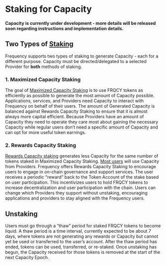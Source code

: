 # Staking for Capacity

#### Capacity is currently under development - more details will be released soon regarding instructions and implementation details.

## Two Types of [Staking](https://docs.frequency.xyz/glossary.html#staking)
Frequency supports two types of staking to generate Capacity - each for a different purpose.
Capacity must be directed/delegated to a selected Provider for **both** methods of staking.

### 1. Maximized Capacity Staking
The goal of [Maximized Capacity Staking](https://docs.frequency.xyz/glossary.html#2-maximized-capacity-staking-for-applications-and-services) is to use FRQCY tokens as efficiently as possible to generate the most amount of Capacity possible.
Applications, services, and Providers need Capacity to interact with Frequency on behalf of their users.
The amount of Generated Capacity is balanced against Rewards Capacity Staking to ensure that it is almost always more capital efficient.
Because Providers have an amount of Capacity they need to operate they care most about gaining the necessary Capacity while regular users don’t need a specific amount of Capacity and can opt for more useful token earnings.

### 2. Rewards Capacity Staking
[Rewards Capacity staking](#1-rewards-capacity-staking-for-users) generates less Capacity for the same number of tokens staked in Maximized Capacity Staking.
[Most users](#Purpose-of-Capacity-for-Frequency) will use Capacity from Providers.
Frequency offers Rewards Capacity Staking to encourage users to engage in on-chain governance and support services.
The user receives a periodic “reward” back to the Token Account of the stake based on user participation.
This incentivizes users to hold FRQCY tokens to increase decentralization and user participation with the chain.
Users can change which Providers they support without unstaking, encouraging applications and providers to stay aligned with the Frequency users.

## Unstaking
Users must go through a “thaw” period for staked FRQCY tokens to become liquid.
A thaw period is a time interval, currently expected to be about 7 days, where tokens are not generating any rewards or Capacity but cannot yet be used or transferred to the user’s account.
After the thaw period has ended, tokens can be used, transferred, or re-staked. Once unstaking has begun, the Capacity received for those tokens is removed at the start of the next Capacity Epoch.
